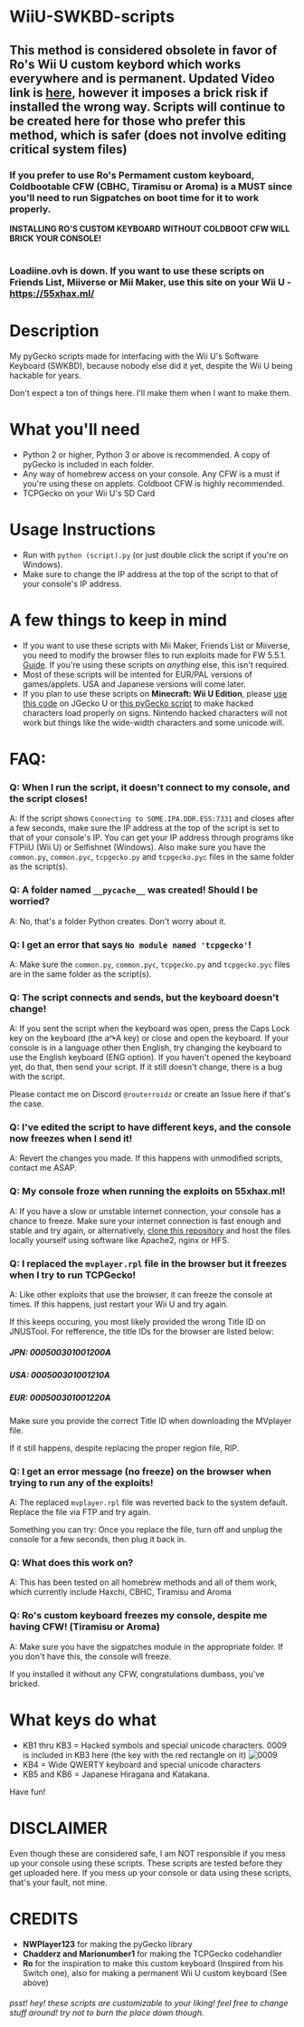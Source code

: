 # WiiU-SWKBD-scripts
## This method is considered obsolete in favor of Ro's Wii U custom keybord which works everywhere and is permanent. Updated Video link is [here](https://www.youtube.com/watch?v=DtZPjN-st8o), however it imposes a brick risk if installed the wrong way. Scripts will continue to be created here for those who prefer this method, which is safer (does not involve editing critical system files)

### If you prefer to use Ro's Permament custom keyboard, Coldbootable CFW (CBHC, Tiramisu or Aroma) is a MUST since you'll need to run Sigpatches on boot time for it to work properly.
**INSTALLING RO'S CUSTOM KEYBOARD WITHOUT COLDBOOT CFW WILL BRICK YOUR CONSOLE!**

# 
### Loadiine.ovh is down. If you want to use these scripts on Friends List, Miiverse or Mii Maker, use this site on your Wii U - https://55xhax.ml/

# Description
My pyGecko scripts made for interfacing with the Wii U's Software Keyboard (SWKBD), because nobody else did it yet, despite the Wii U being hackable for years.

Don't expect a ton of things here. I'll make them when I want to make them.

# What you'll need
- Python 2 or higher, Python 3 or above is recommended. A copy of pyGecko is included in each folder. 
- Any way of homebrew access on your console. Any CFW is a must if you're using these on applets. Coldboot CFW is highly recommended.
- TCPGecko on your Wii U's SD Card

# Usage Instructions
- Run with `python (script).py` (or just double click the script if you're on Windows). 
- Make sure to change the IP address at the top of the script to that of your console's IP address.

# A few things to keep in mind
- If you want to use these scripts with Mii Maker, Friends List or Miiverse, you need to modify the browser files to run exploits made for FW 5.5.1. [Guide](https://gbatemp.net/threads/5-5-2-browser-with-5-5-1-vulnerability-cfw-required.480468/). If you're using these scripts on *anything* else, this isn't required.
- Most of these scripts will be intented for EUR/PAL versions of games/applets. USA and Japanese versions will come later.
- If you plan to use these scripts on **Minecraft: Wii U Edition**, please [use this code](https://raw.githubusercontent.com/RandomUser-101/WiiU-SWKBD-scripts/main/Minecraft%3A%20Wii%20U%20Edition%20(EUR)/MC%20Unlock%20Symbols%20code.txt) on JGecko U or [this pyGecko script](https://raw.githubusercontent.com/RandomUser-101/WiiU-SWKBD-scripts/main/Minecraft%3A%20Wii%20U%20Edition%20(EUR)/MC_UnlockSymbols.py) to make hacked characters load properly on signs. Nintendo hacked characters will not work but things like the wide-width characters and some unicode will.




# FAQ:

### Q: When I run the script, it doesn't connect to my console, and the script closes!

A: If the script shows `Connecting to SOME.IPA.DDR.ESS:7331` and closes after a few seconds, make sure the IP address at the top of the script is set to that of your console's IP. You can get your IP address through programs like FTPiiU (Wii U) or Selfishnet (Windows). Also make sure you have the `common.py`, `common.pyc`, `tcpgecko.py` and `tcpgecko.pyc` files in the same folder as the script(s).

### Q: A folder named `__pycache__` was created! Should I be worried?

A: No, that's a folder Python creates. Don't worry about it.

### Q: I get an error that says `No module named 'tcpgecko'`!

A: Make sure the `common.py`, `common.pyc`, `tcpgecko.py` and `tcpgecko.pyc` files are in the same folder as the script(s).

### Q: The script connects and sends, but the keyboard doesn't change!

A: If you sent the script when the keyboard was open, press the Caps Lock key on the keyboard (the a↷A key) or close and open the keyboard. If your console is in a language other then English, try changing the keyboard to use the English keyboard (ENG option). If you haven't opened the keyboard yet, do that, then send your script. If it still doesn't change, there is a bug with the script.

Please contact me on Discord `@routerroidz` or create an Issue here if that's the case.

### Q: I've edited the script to have different keys, and the console now freezes when I send it!

A: Revert the changes you made. If this happens with unmodified scripts, contact me ASAP.

### Q: My console froze when running the exploits on 55xhax.ml!

A: If you have a slow or unstable internet connection, your console has a chance to freeze. Make sure your internet connection is fast enough and stable and try again, or alternatively, [clone this repository](https://github.com/RouterRoidz/55xhax) and host the files locally yourself using software like Apache2, nginx or HFS.

### Q: I replaced the `mvplayer.rpl` file in the browser but it freezes when I try to run TCPGecko!

A: Like other exploits that use the browser, it can freeze the console at times. If this happens, just restart your Wii U and try again.

If this keeps occuring, you most likely provided the wrong Title ID on JNUSTool. For refference, the title IDs for the browser are listed below:

##### JPN: 000500301001200A
##### USA: 000500301001210A
##### EUR: 000500301001220A

Make sure you provide the correct Title ID when downloading the MVplayer file.

If it still happens, despite replacing the proper region file, RIP.

### Q: I get an error message (no freeze) on the browser when trying to run any of the exploits!

A: The replaced `mvplayer.rpl` file was reverted back to the system default. Replace the file via FTP and try again.

Something you can try: Once you replace the file, turn off and unplug the console for a few seconds, then plug it back in.

### Q: What does this work on?

A: This has been tested on all homebrew methods and all of them work, which currently include Haxchi, CBHC, Tiramisu and Aroma

### Q: Ro's custom keyboard freezes my console, despite me having CFW! (Tiramisu or Aroma)

A: Make sure you have the sigpatches module in the appropriate folder. If you don't have this, the console will freeze.

If you installed it without any CFW, congratulations dumbass, you've bricked.
# What keys do what

- KB1 thru KB3 = Hacked symbols and special unicode characters. 0009 is included in KB3 here (the key with the red rectangle on it) ![0009](https://user-images.githubusercontent.com/54253840/152971588-25d92cfc-56fe-4942-98c2-2c874b365f1c.png)
- KB4 = Wide QWERTY keyboard and special unicode characters
- KB5 and KB6 = Japanese Hiragana and Katakana.

Have fun!

# DISCLAIMER
Even though these are considered safe, I am NOT responsible if you mess up your console using these scripts. These scripts are tested before they get uploaded here.
If you mess up your console or data using these scripts, that's your fault, not mine.

# CREDITS
- **NWPlayer123** for making the pyGecko library
- **Chadderz and Marionumber1** for making the TCPGecko codehandler
- **Ro** for the inspiration to make this custom keyboard (Inspired from his Switch one), also for making a permanent Wii U custom keyboard (See above)
###### psst! hey! these scripts are customizable to your liking! feel free to change stuff around! try not to burn the place down though.
